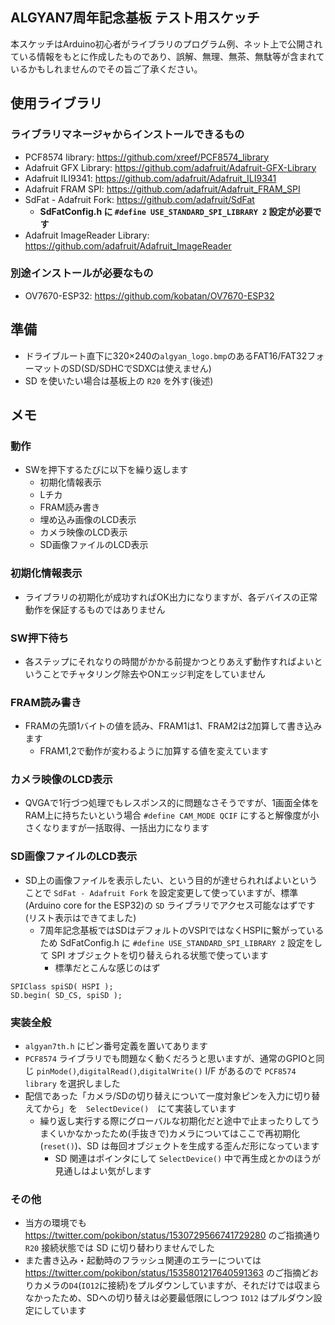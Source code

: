 ALGYAN7周年記念基板 テスト用スケッチ
----------------------------------

本スケッチはArduino初心者がライブラリのプログラム例、ネット上で公開されている情報をもとに作成したものであり、誤解、無理、無茶、無駄等が含まれているかもしれませんのでその旨ご了承ください。

## 使用ライブラリ

### ライブラリマネージャからインストールできるもの

* PCF8574 library: https://github.com/xreef/PCF8574_library
* Adafruit GFX Library: https://github.com/adafruit/Adafruit-GFX-Library
* Adafruit ILI9341: https://github.com/adafruit/Adafruit_ILI9341
* Adafruit FRAM SPI: https://github.com/adafruit/Adafruit_FRAM_SPI
* SdFat - Adafruit Fork: https://github.com/adafruit/SdFat
  * **SdFatConfig.h に `#define USE_STANDARD_SPI_LIBRARY 2` 設定が必要です**
* Adafruit ImageReader Library: https://github.com/adafruit/Adafruit_ImageReader

### 別途インストールが必要なもの

* OV7670-ESP32: https://github.com/kobatan/OV7670-ESP32

## 準備

* ドライブルート直下に320×240の`algyan_logo.bmp`のあるFAT16/FAT32フォーマットのSD(SD/SDHCでSDXCは使えません)
* SD を使いたい場合は基板上の `R20` を外す(後述)

## メモ

### 動作

* SWを押下するたびに以下を繰り返します
  * 初期化情報表示
  * Lチカ
  * FRAM読み書き
  * 埋め込み画像のLCD表示
  * カメラ映像のLCD表示
  * SD画像ファイルのLCD表示

### 初期化情報表示

* ライブラリの初期化が成功すればOK出力になりますが、各デバイスの正常動作を保証するものではありません

### SW押下待ち

* 各ステップにそれなりの時間がかかる前提かつとりあえず動作すればよいということでチャタリング除去やONエッジ判定をしていません

### FRAM読み書き

* FRAMの先頭1バイトの値を読み、FRAM1は1、FRAM2は2加算して書き込みます
  * FRAM1,2で動作が変わるように加算する値を変えています

### カメラ映像のLCD表示

* QVGAで1行づつ処理でもレスポンス的に問題なさそうですが、1画面全体をRAM上に持ちたいという場合 `#define CAM_MODE QCIF` にすると解像度が小さくなりますが一括取得、一括出力になります

### SD画像ファイルのLCD表示

* SD上の画像ファイルを表示したい、という目的が達せられればよいということで `SdFat - Adafruit Fork` を設定変更して使っていますが、標準(Arduino core for the ESP32)の `SD` ライブラリでアクセス可能なはずです(リスト表示はできてました)
  * 7周年記念基板ではSDはデフォルトのVSPIではなくHSPIに繋がっているため SdFatConfig.h に `#define USE_STANDARD_SPI_LIBRARY 2` 設定をして SPI オブジェクトを切り替えられる状態で使っています
    * 標準だとこんな感じのはず
```arduino
SPIClass spiSD( HSPI );
SD.begin( SD_CS, spiSD );
```

### 実装全般

* `algyan7th.h` にピン番号定義を置いてあります
* `PCF8574` ライブラリでも問題なく動くだろうと思いますが、通常のGPIOと同じ `pinMode()`,`digitalRead()`,`digitalWrite()` I/F があるので `PCF8574 library` を選択しました
* 配信であった「カメラ/SDの切り替えについて一度対象ピンを入力に切り替えてから」を　`SelectDevice()`　にて実装しています 
  * 繰り返し実行する際にグローバルな初期化だと途中で止まったりしてうまくいかなかったため(手抜きで)カメラについてはここで再初期化(`reset()`)、SD は毎回オブジェクトを生成する歪んだ形になっています
    * SD 関連はポインタにして `SelectDevice()` 中で再生成とかのほうが見通しはよい気がします

### その他

* 当方の環境でも https://twitter.com/pokibon/status/1530729566741729280 のご指摘通り `R20` 接続状態では SD に切り替わりませんでした
* また書き込み・起動時のフラッシュ関連のエラーについては https://twitter.com/pokibon/status/1535801217640591363 のご指摘どおりカメラの`D4`(`IO12`に接続)をプルダウンしていますが、それだけでは収まらなかったため、SDへの切り替えは必要最低限にしつつ `IO12` はプルダウン設定にしています